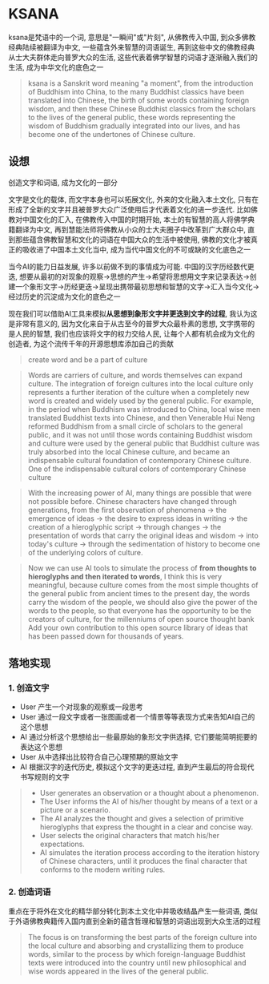 # KSANA

ksana是梵语中的一个词, 意思是"一瞬间"或"片刻", 从佛教传入中国, 到众多佛教经典陆续被翻译为中文, 一些蕴含外来智慧的词语诞生, 再到这些中文的佛教经典从士大夫群体走向普罗大众的生活, 这些代表着佛学智慧的词语才逐渐融入我们的生活, 成为中华文化的底色之一

> ksana is a Sanskrit word meaning "a moment", from the introduction of Buddhism into China, to the many Buddhist classics have been translated into Chinese, the birth of some words containing foreign wisdom, and then these Chinese Buddhist classics from the scholars to the lives of the general public, these words representing the wisdom of Buddhism gradually integrated into our lives, and has become one of the undertones of Chinese culture.

## 设想

创造文字和词语, 成为文化的一部分  

文字是文化的载体, 而文字本身也可以拓展文化, 外来的文化融入本土文化, 只有在形成了全新的文字并且被普罗大众广泛使用后才代表着文化的进一步迭代. 比如佛教对中国文化的汇入, 在佛教传入中国的时期开始, 本土的有智慧的高人将佛学典籍翻译为中文, 再到慧能法师将佛教从小众的士大夫圈子中改革到广大群众中, 直到那些蕴含佛教智慧和文化的词语在中国大众的生活中被使用, 佛教的文化才被真正的吸收进了中国本土文化当中, 成为当代中国文化的不可或缺的文化底色之一  

当今AI的能力日益发展, 许多以前做不到的事情成为可能. 中国的汉字历经数代更迭, 想要从最初的对现象的观察->思想的产生->希望将思想用文字来记录表达->创建一个象形文字->历经更迭->呈现出携带最初思想和智慧的文字->汇入当今文化->经过历史的沉淀成为文化的底色之一  

现在我们可以借助AI工具来模拟**从思想到象形文字并更迭到文字的过程**, 我认为这是非常有意义的, 因为文化来自于从古至今的普罗大众最朴素的思想, 文字携带的是人民的智慧, 我们也应该将文字的权力交给人民, 让每个人都有机会成为文化的创造者, 为这个流传千年的开源思想库添加自己的贡献  

> create word and be a part of culture

> Words are carriers of culture, and words themselves can expand culture. The integration of foreign cultures into the local culture only represents a further iteration of the culture when a completely new word is created and widely used by the general public. For example, in the period when Buddhism was introduced to China, local wise men translated Buddhist texts into Chinese, and then Venerable Hui Neng reformed Buddhism from a small circle of scholars to the general public, and it was not until those words containing Buddhist wisdom and culture were used by the general public that Buddhist culture was truly absorbed into the local Chinese culture, and became an indispensable cultural foundation of contemporary Chinese culture. One of the indispensable cultural colors of contemporary Chinese culture

> With the increasing power of AI, many things are possible that were not possible before. Chinese characters have changed through generations, from the first observation of phenomena -> the emergence of ideas -> the desire to express ideas in writing -> the creation of a hieroglyphic script -> through changes -> the presentation of words that carry the original ideas and wisdom -> into today's culture -> through the sedimentation of history to become one of the underlying colors of culture.

> Now we can use AI tools to simulate the process of **from thoughts to hieroglyphs and then iterated to words**, I think this is very meaningful, because culture comes from the most simple thoughts of the general public from ancient times to the present day, the words carry the wisdom of the people, we should also give the power of the words to the people, so that everyone has the opportunity to be the creators of culture, for the millenniums of open source thought bank Add your own contribution to this open source library of ideas that has been passed down for thousands of years.

## 落地实现

### 1. 创造文字

- User 产生一个对现象的观察或一段思考
- User 通过一段文字或者一张图画或者一个情景等等表现方式来告知AI自己的这个思想
- AI 通过分析这个思想给出一些最原始的象形文字供选择, 它们要能简明扼要的表达这个思想
- User 从中选择出比较符合自己心理预期的原始文字
- AI 根据汉字的迭代历史, 模拟这个文字的更迭过程, 直到产生最后的符合现代书写规则的文字

> - User generates an observation or a thought about a phenomenon.
> - The User informs the AI of his/her thought by means of a text or a picture or a scenario.
> - The AI analyzes the thought and gives a selection of primitive hieroglyphs that express the thought in a clear and concise way.
> - User selects the original characters that match his/her expectations.
> - AI simulates the iteration process according to the iteration history of Chinese characters, until it produces the final character that conforms to the modern writing rules.

### 2. 创造词语

重点在于将外在文化的精华部分转化到本土文化中并吸收结晶产生一些词语, 类似于外语佛教典籍传入国内直到全新的蕴含哲理和智慧的词语出现到大众生活的过程

> The focus is on transforming the best parts of the foreign culture into the local culture and absorbing and crystallizing them to produce words, similar to the process by which foreign-language Buddhist texts were introduced into the country until new philosophical and wise words appeared in the lives of the general public.
